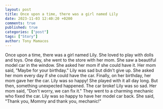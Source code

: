 ```yaml
---
layout: post
title: Once upon a time, there was a girl named Lily
date: 2023-11-03 12:40:20 +0200
comments: true
published: true
categories: ["post"]
tags: ["Story"]
author: Tony Mamacos
---
```

Once upon a time, there was a girl named Lily. She loved to play with dolls and toys. One day, she went to the store with her mom. She saw a beautiful model car in the window. She asked her mom if she could have it. Her mom said, "Maybe for your birthday."
Lily was sad but didn't give up. She asked her mom every day if she could have the car. Finally, on her birthday, her mom gave her the car. Lily was so happy! She played with it all day long.
But then, something unexpected happened. The car broke! Lily was so sad. Her mom said, "Don't worry, we can fix it." They went to a charming mechanic who fixed the car. Lily was so happy to have her model car back. She said, "Thank you, Mommy and thank you, mechanic!"
